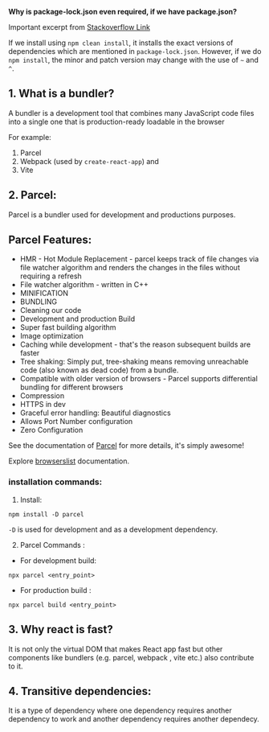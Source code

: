 **Why is package-lock.json even required, if we have package.json?**

Important excerpt from [Stackoverflow Link](https://stackoverflow.com/questions/44297803/what-is-the-role-of-the-package-lock-json)

If we install using `npm clean install`, it installs the exact versions of dependencies which are mentioned in `package-lock.json`. However, if we do `npm install`, the minor and patch version may change with the use of `~` and `^`.

## 1. What is a bundler?

A bundler is a development tool that combines many JavaScript code files into a single one that is production-ready loadable in the browser

For example:  
1. Parcel 
2. Webpack (used by `create-react-app`) and
3. Vite

## 2. Parcel:

Parcel is a bundler used for development and productions purposes.

## Parcel Features:

* HMR - Hot Module Replacement - parcel keeps track of file changes via file watcher algorithm and renders the changes in the files without requiring a refresh
* File watcher algorithm - written in C++
* MINIFICATION
* BUNDLING 
* Cleaning our code
* Development and production Build
* Super fast building algorithm
* Image optimization
* Caching while development - that's the reason subsequent builds are faster
* Tree shaking: Simply put, tree-shaking means removing unreachable code (also known as dead code) from a bundle.
* Compatible with older version of browsers - Parcel supports differential bundling for different browsers
* Compression
* HTTPS in dev
* Graceful error handling: Beautiful diagnostics
* Allows Port Number configuration
* Zero Configuration

See the documentation of [Parcel](https://parceljs.org) for more details, it's simply awesome!

Explore [browserslist](http://browserslist.dev) documentation.

###  installation commands:

1. Install:
```
npm install -D parcel
```
`-D` is used for development and as a development dependency.

2. Parcel Commands :

- For development build:
```
npx parcel <entry_point> 
```
- For production build :
```
npx parcel build <entry_point> 
```

## 3. Why react is fast?

It is not only the virtual DOM that makes React app fast but other components like bundlers (e.g. parcel, webpack , vite etc.) also contribute to it.

## 4. Transitive dependencies:

It is a type of dependency where one dependency requires another dependency to work and another dependency requires another dependecy.